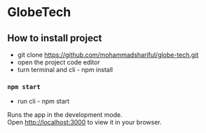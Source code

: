 # GlobeTech

## How to install project

- git clone https://github.com/mohammadshariful/globe-tech.git
- open the project code editor
- turn terminal and cli - npm install

### `npm start`

- run cli - npm start

Runs the app in the development mode.\
Open [http://localhost:3000](http://localhost:3000) to view it in your browser.
